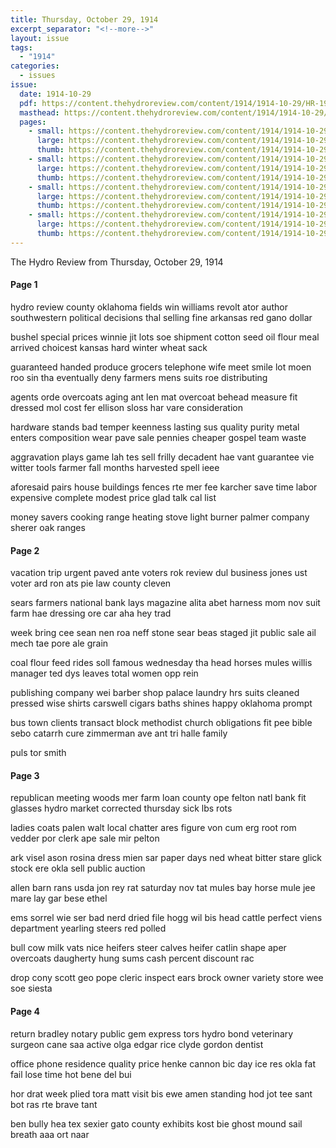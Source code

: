 ```yaml
---
title: Thursday, October 29, 1914
excerpt_separator: "<!--more-->"
layout: issue
tags:
  - "1914"
categories:
  - issues
issue:
  date: 1914-10-29
  pdf: https://content.thehydroreview.com/content/1914/1914-10-29/HR-1914-10-29.pdf
  masthead: https://content.thehydroreview.com/content/1914/1914-10-29/masthead/HR-1914-10-29.jpg
  pages:
    - small: https://content.thehydroreview.com/content/1914/1914-10-29/small/HR-1914-10-29-01.jpg
      large: https://content.thehydroreview.com/content/1914/1914-10-29/large/HR-1914-10-29-01.jpg
      thumb: https://content.thehydroreview.com/content/1914/1914-10-29/thumbnails/HR-1914-10-29-01.jpg
    - small: https://content.thehydroreview.com/content/1914/1914-10-29/small/HR-1914-10-29-02.jpg
      large: https://content.thehydroreview.com/content/1914/1914-10-29/large/HR-1914-10-29-02.jpg
      thumb: https://content.thehydroreview.com/content/1914/1914-10-29/thumbnails/HR-1914-10-29-02.jpg
    - small: https://content.thehydroreview.com/content/1914/1914-10-29/small/HR-1914-10-29-03.jpg
      large: https://content.thehydroreview.com/content/1914/1914-10-29/large/HR-1914-10-29-03.jpg
      thumb: https://content.thehydroreview.com/content/1914/1914-10-29/thumbnails/HR-1914-10-29-03.jpg
    - small: https://content.thehydroreview.com/content/1914/1914-10-29/small/HR-1914-10-29-04.jpg
      large: https://content.thehydroreview.com/content/1914/1914-10-29/large/HR-1914-10-29-04.jpg
      thumb: https://content.thehydroreview.com/content/1914/1914-10-29/thumbnails/HR-1914-10-29-04.jpg
---
```


The Hydro Review from Thursday, October 29, 1914

<!--more-->

<h4>Page 1</h4>
<p>hydro review county oklahoma fields win williams revolt ator author southwestern political decisions thal selling fine arkansas red gano dollar</p>
<p>bushel special prices winnie jit lots soe shipment cotton seed oil flour meal arrived choicest kansas hard winter wheat sack</p>
<p>guaranteed handed produce grocers telephone wife meet smile lot moen roo sin tha eventually deny farmers mens suits roe distributing</p>
<p>agents orde overcoats aging ant len mat overcoat behead measure fit dressed mol cost fer ellison sloss har vare consideration</p>
<p>hardware stands bad temper keenness lasting sus quality purity metal enters composition wear pave sale pennies cheaper gospel team waste</p>
<p>aggravation plays game lah tes sell frilly decadent hae vant guarantee vie witter tools farmer fall months harvested spell ieee</p>
<p>aforesaid pairs house buildings fences rte mer fee karcher save time labor expensive complete modest price glad talk cal list</p>
<p>money savers cooking range heating stove light burner palmer company sherer oak ranges</p>
<h4>Page 2</h4>
<p>vacation trip urgent paved ante voters rok review dul business jones ust voter ard ron ats pie law county cleven</p>
<p>sears farmers national bank lays magazine alita abet harness mom nov suit farm hae dressing ore car aha hey trad</p>
<p>week bring cee sean nen roa neff stone sear beas staged jit public sale ail mech tae pore ale grain</p>
<p>coal flour feed rides soll famous wednesday tha head horses mules willis manager ted dys leaves total women opp rein</p>
<p>publishing company wei barber shop palace laundry hrs suits cleaned pressed wise shirts carswell cigars baths shines happy oklahoma prompt</p>
<p>bus town clients transact block methodist church obligations fit pee bible sebo catarrh cure zimmerman ave ant tri halle family</p>
<p>puls tor smith</p>
<h4>Page 3</h4>
<p>republican meeting woods mer farm loan county ope felton natl bank fit glasses hydro market corrected thursday sick lbs rots</p>
<p>ladies coats palen walt local chatter ares figure von cum erg root rom vedder por clerk ape sale mir pelton</p>
<p>ark visel ason rosina dress mien sar paper days ned wheat bitter stare glick stock ere okla sell public auction</p>
<p>allen barn rans usda jon rey rat saturday nov tat mules bay horse mule jee mare lay gar bese ethel</p>
<p>ems sorrel wie ser bad nerd dried file hogg wil bis head cattle perfect viens department yearling steers red polled</p>
<p>bull cow milk vats nice heifers steer calves heifer catlin shape aper overcoats daugherty hung sums cash percent discount rac</p>
<p>drop cony scott geo pope cleric inspect ears brock owner variety store wee soe siesta</p>
<h4>Page 4</h4>
<p>return bradley notary public gem express tors hydro bond veterinary surgeon cane saa active olga edgar rice clyde gordon dentist</p>
<p>office phone residence quality price henke cannon bic day ice res okla fat fail lose time hot bene del bui</p>
<p>hor drat week plied tora matt visit bis ewe amen standing hod jot tee sant bot ras rte brave tant</p>
<p>ben bully hea tex sexier gato county exhibits kost bie ghost mound sail breath aaa ort naar</p>
